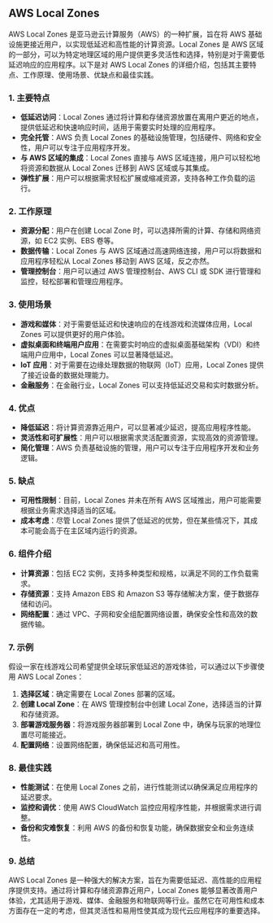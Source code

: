 ## AWS Local Zones

AWS Local Zones 是亚马逊云计算服务（AWS）的一种扩展，旨在将 AWS 基础设施更接近用户，以实现低延迟和高性能的计算资源。Local Zones 是 AWS 区域的一部分，可以为特定地理区域的用户提供更多灵活性和选择，特别是对于需要低延迟响应的应用程序。以下是对 AWS Local Zones 的详细介绍，包括其主要特点、工作原理、使用场景、优缺点和最佳实践。

### 1. **主要特点**
- **低延迟访问**：Local Zones 通过将计算和存储资源放置在离用户更近的地点，提供低延迟和快速响应时间，适用于需要实时处理的应用程序。
- **完全托管**：AWS 负责 Local Zones 的基础设施管理，包括硬件、网络和安全性，用户可以专注于应用程序开发。
- **与 AWS 区域的集成**：Local Zones 直接与 AWS 区域连接，用户可以轻松地将资源和数据从 Local Zones 迁移到 AWS 区域或与其集成。
- **弹性扩展**：用户可以根据需求轻松扩展或缩减资源，支持各种工作负载的运行。

### 2. **工作原理**
- **资源分配**：用户在创建 Local Zone 时，可以选择所需的计算、存储和网络资源，如 EC2 实例、EBS 卷等。
- **数据传输**：Local Zones 与 AWS 区域通过高速网络连接，用户可以将数据和应用程序轻松从 Local Zones 移动到 AWS 区域，反之亦然。
- **管理控制台**：用户可以通过 AWS 管理控制台、AWS CLI 或 SDK 进行管理和监控，轻松部署和管理应用程序。

### 3. **使用场景**
- **游戏和媒体**：对于需要低延迟和快速响应的在线游戏和流媒体应用，Local Zones 可以提供更好的用户体验。
- **虚拟桌面和终端用户应用**：在需要实时响应的虚拟桌面基础架构（VDI）和终端用户应用中，Local Zones 可以显著降低延迟。
- **IoT 应用**：对于需要在边缘处理数据的物联网（IoT）应用，Local Zones 提供了接近设备的数据处理能力。
- **金融服务**：在金融行业，Local Zones 可以支持低延迟交易和实时数据分析。

### 4. **优点**
- **降低延迟**：将计算资源靠近用户，可以显著减少延迟，提高应用程序性能。
- **灵活性和可扩展性**：用户可以根据需求灵活配置资源，实现高效的资源管理。
- **简化管理**：AWS 负责基础设施的管理，用户可以专注于应用程序开发和业务逻辑。

### 5. **缺点**
- **可用性限制**：目前，Local Zones 并未在所有 AWS 区域推出，用户可能需要根据业务需求选择适当的区域。
- **成本考虑**：尽管 Local Zones 提供了低延迟的优势，但在某些情况下，其成本可能会高于在主区域内运行的资源。

### 6. **组件介绍**
- **计算资源**：包括 EC2 实例，支持多种类型和规格，以满足不同的工作负载需求。
- **存储资源**：支持 Amazon EBS 和 Amazon S3 等存储解决方案，便于数据存储和访问。
- **网络配置**：通过 VPC、子网和安全组配置网络设置，确保安全性和高效的数据传输。

### 7. **示例**
假设一家在线游戏公司希望提供全球玩家低延迟的游戏体验，可以通过以下步骤使用 AWS Local Zones：
1. **选择区域**：确定需要在 Local Zones 部署的区域。
2. **创建 Local Zone**：在 AWS 管理控制台中创建 Local Zone，选择适当的计算和存储资源。
3. **部署游戏服务器**：将游戏服务器部署到 Local Zone 中，确保与玩家的地理位置尽可能接近。
4. **配置网络**：设置网络配置，确保低延迟和高可用性。

### 8. **最佳实践**
- **性能测试**：在使用 Local Zones 之前，进行性能测试以确保满足应用程序的延迟要求。
- **监控和调优**：使用 AWS CloudWatch 监控应用程序性能，并根据需求进行调整。
- **备份和灾难恢复**：利用 AWS 的备份和恢复功能，确保数据安全和业务连续性。

### 9. **总结**
AWS Local Zones 是一种强大的解决方案，旨在为需要低延迟、高性能的应用程序提供支持。通过将计算和存储资源靠近用户，Local Zones 能够显著改善用户体验，尤其适用于游戏、媒体、金融服务和物联网等行业。虽然它在可用性和成本方面存在一定的考虑，但其灵活性和易用性使其成为现代云应用程序的重要选择。
